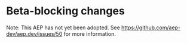 # Beta-blocking changes

Note: This AEP has not yet been adopted.  See https://github.com/aep-dev/aep.dev/issues/50 for more information.
